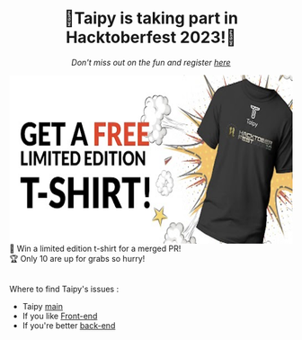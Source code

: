  # <div align="center"> 🎉Taipy is taking part in Hacktoberfest 2023!🎉 </div>

*<div align="center">Don't miss out on the fun and register [here](https://hacktoberfest.com/) </div>* 

<img align="right" src="t.jpg" alt="Taipy Logo" width="600" height="300" ></img>

<div align="left">👕 Win a limited edition t-shirt for a merged PR! </div>
<div align="left">🏆 Only 10 are up for grabs so hurry! </div>

<br>

Where to find Taipy's issues :
+ Taipy [main](https://github.com/Avaiga/taipy)
+ If you like [Front-end](https://github.com/Avaiga/taipy-gui)
+ If you're better [back-end](https://github.com/Avaiga/taipy-core)

